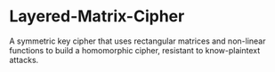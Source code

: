 # Layered-Matrix-Cipher
A symmetric key cipher that uses rectangular matrices and non-linear functions to build a homomorphic cipher, resistant to know-plaintext attacks.

